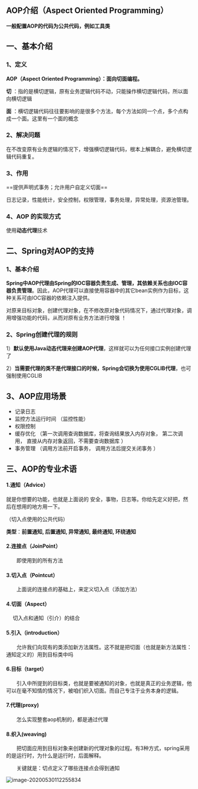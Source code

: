 



## AOP介绍（Aspect Oriented Programming）

**一般配置AOP的代码为公共代码，例如工具类**

## 一、基本介绍

### 1、定义

**AOP（Aspect Oriented Programming）：面向切面编程。**

**切** ：指的是横切逻辑，原有业务逻辑代码不动，只能操作横切逻辑代码，所以面向横切逻辑

**面** ：横切逻辑代码往往要影响的是很多个方法，每个方法如同一个点，多个点构成一个面。这里有一个面的概念

### 2、解决问题

在不改变原有业务逻辑的情况下，增强横切逻辑代码，根本上解耦合，避免横切逻辑代码重复。

### 3、作用

==提供声明式事务；允许用户自定义切面==

日志记录，性能统计，安全控制，权限管理，事务处理，异常处理，资源池管理。

### 4、AOP  的实现方式

使用**动态代理**技术





## 二、Spring对AOP的支持

### 1、基本介绍

**Spring中AOP代理由Spring的IOC容器负责生成、管理，其依赖关系也由IOC容器负责管理**。因此，AOP代理可以直接使用容器中的其它bean实例作为目标，这种关系可由IOC容器的依赖注入提供。

对原来目标对象，创建代理对象，在不修改原对象代码情况下，通过代理对象，调用增强功能的代码，从而对原有业务方法进行增强 ！

### 2、Spring创建代理的规则

1）**默认使用Java动态代理来创建AOP代理**，这样就可以为任何接口实例创建代理了

2）**当需要代理的类不是代理接口的时候，Spring会切换为使用CGLIB代理**，也可强制使用CGLIB



## 3、AOP应用场景

- 记录日志
- 监控方法运行时间 （监控性能）
- 权限控制
-  缓存优化 （第一次调用查询数据库，将查询结果放入内存对象， 第二次调用， 直接从内存对象返回，不需要查询数据库 ）
-  事务管理 （调用方法前开启事务， 调用方法后提交关闭事务 ）





## 三、AOP的专业术语

#### 1.通知（Advice）

就是你想要的功能，也就是上面说的 安全，事物，日志等。你给先定义好把，然后在想用的地方用一下。

（切入点使用的公共代码）

**类型**：**前置通知,  后置通知,  异常通知,  最终通知,  环绕通知**

#### 2.连接点（JoinPoint）

　　即使用到的所有方法

####   3.切入点（Pointcut）

　　上面说的连接点的基础上，来定义切入点（添加方法）

####   4.切面（Aspect）

　		切入点和通知（引介）的结合

####   5.引入（introduction）

　　允许我们向现有的类添加新方法属性。这不就是把切面（也就是新方法属性：通知定义的）用到目标类中吗

####   6.目标（target）

　　引入中所提到的目标类，也就是要被通知的对象，也就是真正的业务逻辑，他可以在毫不知情的情况下，被咱们织入切面。而自己专注于业务本身的逻辑。

####   7.代理(proxy)

　　怎么实现整套aop机制的，都是通过代理

####   8.织入(weaving)

　　把切面应用到目标对象来创建新的代理对象的过程。有3种方式，spring采用的是运行时，为什么是运行时，后面解释。

　　关键就是：切点定义了哪些连接点会得到通知



![image-20200530112255834](https://gitee.com/BlacksJack/picture-bed/raw/master/img/20200910165905.png)